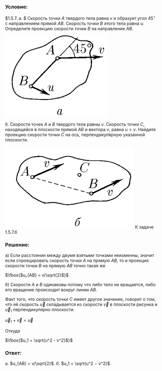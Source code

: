 ###  Условие: 

$1.5.7. а. $ Скорость точки $A$ твердого тела равна $v$ и образует угол $45^{\circ}$ с направлением прямой $AB$. Скорость точки $B$ этого тела равна $u$. Определите проекцию скорости точки $B$ на направление $AB$. 

![ К задаче 1.5.7.a |336x266, 22%](../../img/1.5.7/statement1.png)

б. Скорости точек $A$ и $B$ твердого тела равны $v$. Скорость точки $C$, находящейся в плоскости прямой $AB$ и вектора $v$, равна $u > v$. Найдите проекцию скорости точки $C$ на ось, перпендикулярную указанной плоскости. 

![ К задаче 1.5.7.б |422x269, 26%](../../img/1.5.7/statement2.png)  К задаче 1.5.7.б 

###  Решение: 

a) Если расстояния между двумя взятыми точками неизменны, значит если спроецировать скорость точки $A$ на прямую $AB$, то и проекция скорости точки $B$ на прямую $AB$ точно такая же

$\fbox{$u_{AB} = v/\sqrt{2}$}$

б) Скорости $A$ и $B$ одинаковы потому что либо тело не вращается, либо его вращение происходит вокруг линии $AB$. 

Факт того, что скорость точки $C$ имеет другое значение, говорит о том, что её скорость $\vec u$ складывается из скорости $\vec v$ в плоскости рисунка и $\vec u_1$ перпендикулярно плоскости. 

$\vec{u}_1+\vec{v} = \vec{u}$

Откуда 

$\fbox{$u_1 = \sqrt{u^2 - v^2}$}$

###  Ответ: 

а. $u_{AB} = v/\sqrt{2}$. б. $u_1 = \sqrt{u^2 − v^2}$.
